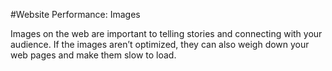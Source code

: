 #Website Performance: Images

Images on the web are important to telling stories and connecting with your audience. If the images aren’t optimized, they can also weigh down your web pages and make them slow to load. 
